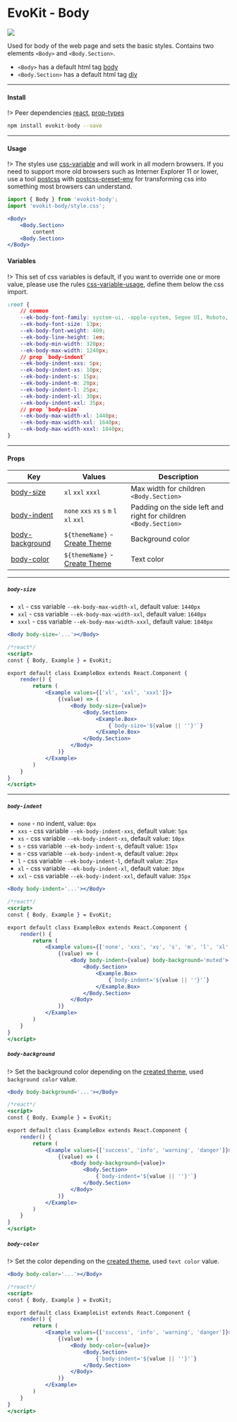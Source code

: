 [react]: //www.npmjs.com/package/react
[prop-types]: //www.npmjs.com/package/prop-types
[css-variable]: //caniuse.com/#feat=css-variables
[css-variable-usage]: //w3schools.com/css/css3_variables.asp
[html-tag-body]: //www.w3schools.com/tags/tag_body.asp
[html-tag-div]: //www.w3schools.com/tags/tag_div.asp
[postcss]: //postcss.org
[postcss-preset-env]: //preset-env.cssdb.org

[create_theme]: create_theme/

[body-size]: #body-size
[body-indent]: #body-indent
[body-background]: #body-background
[body-color]: #body-color

# EvoKit - Body

[![](https://img.shields.io/npm/v/evokit-body.svg?style=flat-square&colorB=blue)](https://www.npmjs.com/package/evokit-body)

Used for body of the web page and sets the basic styles. Contains two elements `<Body>` and `<Body.Section>`.

- `<Body>` has a default html tag [body][html-tag-body]
- `<Body.Section>` has a default html tag [div][html-tag-div]

---

#### Install

!> Peer dependencies [react], [prop-types]

```bash
npm install evokit-body --save
```

---

#### Usage

!> The styles use [css-variable] and will work in all modern browsers. If you need to support more old browsers such as Interner Explorer 11 or lower, use a tool [postcss] with [postcss-preset-env] for transforming css into something most browsers can understand.


```jsx
import { Body } from 'evokit-body';
import 'evokit-body/style.css';

<Body>
    <Body.Section>
        content
    <Body.Section>
</Body>

```

#### Variables

!> This set of css variables is default, if you want to override one or more value, please use the rules [css-variable-usage], define them below the css import.

```css
:root {
    // common
    --ek-body-font-family: system-ui, -apple-system, Segoe UI, Roboto, Ubuntu, Cantarell, Noto Sans, sans-serif;
    --ek-body-font-size: 13px;
    --ek-body-font-weight: 400;
    --ek-body-line-height: 1em;
    --ek-body-min-width: 320px;
    --ek-body-max-width: 1240px;
    // prop `body-indent`
    --ek-body-indent-xxs: 5px;
    --ek-body-indent-xs: 10px;
    --ek-body-indent-s: 15px;
    --ek-body-indent-m: 20px;
    --ek-body-indent-l: 25px;
    --ek-body-indent-xl: 30px;
    --ek-body-indent-xxl: 35px;
    // prop `body-size`
    --ek-body-max-width-xl: 1440px;
    --ek-body-max-width-xxl: 1640px;
    --ek-body-max-width-xxxl: 1840px;
}

```

---

#### Props

| Key | Values | Description |
|-------|--------|-------------|
| [body-size]       | `xl` `xxl` `xxxl` | Max width for children `<Body.Section>` |
| [body-indent]     | `none` `xxs` `xs` `s` `m` `l` `xl` `xxl` | Padding on the side left and right for children `<Body.Section>` |
| [body-background] | `${themeName}` - [Create Theme][create_theme] | Background color |
| [body-color]      | `${themeName}` - [Create Theme][create_theme] | Text color |

---

##### `body-size`

- `xl` - css variable `--ek-body-max-width-xl`, default value: `1440px`
- `xxl` - css variable `--ek-body-max-width-xxl`, default value: `1640px`
- `xxxl` - css variable `--ek-body-max-width-xxxl`, default value: `1840px`

```jsx
<Body body-size='...'></Body>
```

```jsx
/*react*/
<script>
const { Body, Example } = EvoKit;

export default class ExampleBox extends React.Component {
    render() {
        return (
            <Example values={['xl', 'xxl', 'xxxl']}>
                {(value) => (
                    <Body body-size={value}>
                        <Body.Section>
                            <Example.Box>
                                {`body-size='${value || ''}'`}
                            </Example.Box>
                        </Body.Section>
                    </Body>
                )}
            </Example>
        )
    }
}
</script>
```

---

##### `body-indent`

- `none` - no indent, value: `0px`
- `xxs` - css variable `--ek-body-indent-xxs`, default value: `5px`
- `xs` - css variable `--ek-body-indent-xs`, default value: `10px`
- `s` - css variable `--ek-body-indent-s`, default value: `15px`
- `m` - css variable `--ek-body-indent-m`, default value: `20px`
- `l` - css variable `--ek-body-indent-l`, default value: `25px`
- `xl` - css variable `--ek-body-indent-xl`, default value: `30px`
- `xxl` - css variable `--ek-body-indent-xxl`, default value: `35px`

```jsx
<Body body-indent='...'></Body>
```

```jsx
/*react*/
<script>
const { Body, Example } = EvoKit;

export default class ExampleBox extends React.Component {
    render() {
        return (
            <Example values={['none', 'xxs', 'xs', 's', 'm', 'l', 'xl', 'xxl']}>
                {(value) => (
                    <Body body-indent={value} body-background='muted'>
                        <Body.Section>
                            <Example.Box>
                                {`body-indent='${value || ''}'`}
                            </Example.Box>
                        </Body.Section>
                    </Body>
                )}
            </Example>
        )
    }
}
</script>
```


##### `body-background`

!> Set the background color depending on the [created theme][create_theme], used `background color` value.

```jsx
<Body body-background='...'></Body>
```

```jsx
/*react*/
<script>
const { Body, Example } = EvoKit;

export default class ExampleBox extends React.Component {
    render() {
        return (
            <Example values={['success', 'info', 'warning', 'danger']}>
                {(value) => (
                    <Body body-background={value}>
                        <Body.Section>
                            {`body-indent='${value || ''}'`}
                        </Body.Section>
                    </Body>
                )}
            </Example>
        )
    }
}
</script>
```

##### `body-color`

!> Set the color depending on the [created theme][create_theme], used `text color` value.

```jsx
<Body body-color='...'></Body>
```

```jsx
/*react*/
<script>
const { Body, Example } = EvoKit;

export default class ExampleList extends React.Component {
    render() {
        return (
            <Example values={['success', 'info', 'warning', 'danger']}>
                {(value) => (
                    <Body body-color={value}>
                        <Body.Section>
                            {`body-indent='${value || ''}'`}
                        </Body.Section>
                    </Body>
                )}
            </Example>
        )
    }
}
</script>
```
